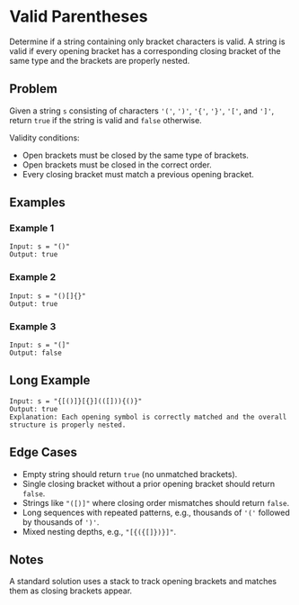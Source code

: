 # Valid Parentheses

Determine if a string containing only bracket characters is valid. A string is valid if every opening bracket has a corresponding closing bracket of the same type and the brackets are properly nested.

## Problem

Given a string `s` consisting of characters `'('`, `')'`, `'{'`, `'}'`, `'['`, and `']'`, return `true` if the string is valid and `false` otherwise.

Validity conditions:

- Open brackets must be closed by the same type of brackets.
- Open brackets must be closed in the correct order.
- Every closing bracket must match a previous opening bracket.

## Examples

### Example 1

```text
Input: s = "()"
Output: true
```

### Example 2

```text
Input: s = "()[]{}"
Output: true
```

### Example 3

```text
Input: s = "(]"
Output: false
```

## Long Example

```text
Input: s = "{[()]}[{}](([])){()}"
Output: true
Explanation: Each opening symbol is correctly matched and the overall structure is properly nested.
```

## Edge Cases

- Empty string should return `true` (no unmatched brackets).
- Single closing bracket without a prior opening bracket should return `false`.
- Strings like `"([)]"` where closing order mismatches should return `false`.
- Long sequences with repeated patterns, e.g., thousands of `'('` followed by thousands of `')'`.
- Mixed nesting depths, e.g., `"[{({[]})}]"`.

## Notes

A standard solution uses a stack to track opening brackets and matches them as closing brackets appear.
